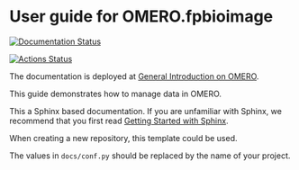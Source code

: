 # User guide for OMERO.fpbioimage
[![Documentation Status](https://readthedocs.org/projects/omero-guide-introduction/badge/?version=latest)](https://omero-guides.readthedocs.io/en/latest/introduction/docs/index.html)

[![Actions Status](https://github.com/ome/omero-guide-introduction/workflows/sphinx/badge.svg)](https://github.com/ome/omero-guide-introduction/actions)

The documentation is deployed at [General Introduction on OMERO](https://omero-guides.readthedocs.io/en/latest/introduction/docs/index.html).

This guide demonstrates how to manage data in OMERO.


This a Sphinx based documentation. 
If you are unfamiliar with Sphinx, we recommend that you first read 
[Getting Started with Sphinx](https://docs.readthedocs.io/en/stable/intro/getting-started-with-sphinx.html).

When creating a new repository, this template could be used.

The values in ``docs/conf.py`` should be replaced by the name of your project.
